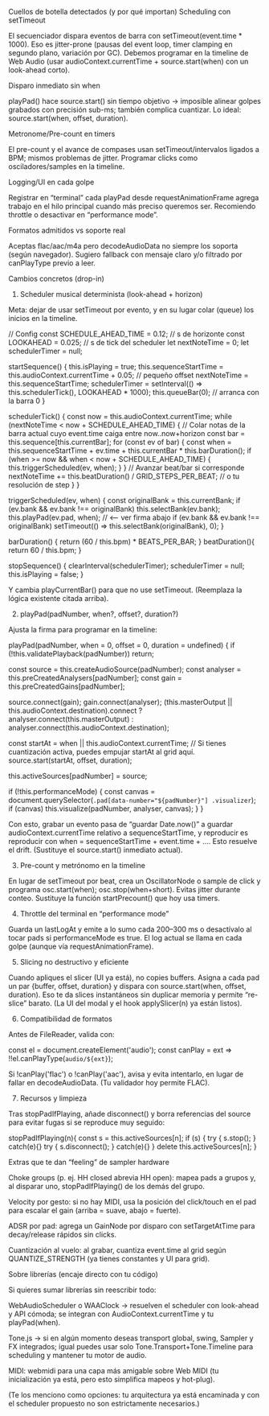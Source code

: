 Cuellos de botella detectados (y por qué importan)
Scheduling con setTimeout

El secuenciador dispara eventos de barra con setTimeout(event.time * 1000). Eso es jitter-prone (pausas del event loop, timer clamping en segundo plano, variación por GC). Debemos programar en la timeline de Web Audio (usar audioContext.currentTime + source.start(when) con un look-ahead corto). 

Disparo inmediato sin when

playPad() hace source.start() sin tiempo objetivo → imposible alinear golpes grabados con precisión sub-ms; también complica cuantizar. Lo ideal: source.start(when, offset, duration). 

Metronome/Pre-count en timers

El pre-count y el avance de compases usan setTimeout/intervalos ligados a BPM; mismos problemas de jitter. Programar clicks como osciladores/samples en la timeline. 

Logging/UI en cada golpe

Registrar en “terminal” cada playPad desde requestAnimationFrame agrega trabajo en el hilo principal cuando más preciso queremos ser. Recomiendo throttle o desactivar en “performance mode”. 

Formatos admitidos vs soporte real

Aceptas flac/aac/m4a pero decodeAudioData no siempre los soporta (según navegador). Sugiero fallback con mensaje claro y/o filtrado por canPlayType previo a leer. 

Cambios concretos (drop-in)
1) Scheduler musical determinista (look-ahead + horizon)

Meta: dejar de usar setTimeout por evento, y en su lugar colar (queue) los inicios en la timeline.

// Config
const SCHEDULE_AHEAD_TIME = 0.12; // s de horizonte
const LOOKAHEAD = 0.025;          // s de tick del scheduler
let nextNoteTime = 0;
let schedulerTimer = null;

startSequence() {
  this.isPlaying = true;
  this.sequenceStartTime = this.audioContext.currentTime + 0.05; // pequeño offset
  nextNoteTime = this.sequenceStartTime;
  schedulerTimer = setInterval(() => this.schedulerTick(), LOOKAHEAD * 1000);
  this.queueBar(0); // arranca con la barra 0
}

schedulerTick() {
  const now = this.audioContext.currentTime;
  while (nextNoteTime < now + SCHEDULE_AHEAD_TIME) {
    // Colar notas de la barra actual cuyo event.time caiga entre now..now+horizon
    const bar = this.sequence[this.currentBar];
    for (const ev of bar) {
      const when = this.sequenceStartTime + ev.time + this.currentBar * this.barDuration();
      if (when >= now && when < now + SCHEDULE_AHEAD_TIME) {
        this.triggerScheduled(ev, when);
      }
    }
    // Avanzar beat/bar si corresponde
    nextNoteTime += this.beatDuration() / GRID_STEPS_PER_BEAT; // o tu resolución de step
  }
}

triggerScheduled(ev, when) {
  const originalBank = this.currentBank;
  if (ev.bank && ev.bank !== originalBank) this.selectBank(ev.bank);
  this.playPad(ev.pad, when); // <-- ver firma abajo
  if (ev.bank && ev.bank !== originalBank) setTimeout(() => this.selectBank(originalBank), 0);
}

barDuration() { return (60 / this.bpm) * BEATS_PER_BAR; }
beatDuration(){ return 60 / this.bpm; }

stopSequence() {
  clearInterval(schedulerTimer);
  schedulerTimer = null;
  this.isPlaying = false;
}


Y cambia playCurrentBar() para que no use setTimeout. (Reemplaza la lógica existente citada arriba). 

2) playPad(padNumber, when?, offset?, duration?)

Ajusta la firma para programar en la timeline:

playPad(padNumber, when = 0, offset = 0, duration = undefined) {
  if (!this.validatePlayback(padNumber)) return;

  const source = this.createAudioSource(padNumber);
  const analyser = this.preCreatedAnalysers[padNumber];
  const gain = this.preCreatedGains[padNumber];

  source.connect(gain);
  gain.connect(analyser);
  (this.masterOutput || this.audioContext.destination).connect ? analyser.connect(this.masterOutput) : analyser.connect(this.audioContext.destination);

  const startAt = when || this.audioContext.currentTime;
  // Si tienes cuantización activa, puedes empujar startAt al grid aquí.
  source.start(startAt, offset, duration);

  this.activeSources[padNumber] = source;

  if (!this.performanceMode) {
    const canvas = document.querySelector(`.pad[data-number="${padNumber}"] .visualizer`);
    if (canvas) this.visualize(padNumber, analyser, canvas);
  }
}


Con esto, grabar un evento pasa de “guardar Date.now()” a guardar audioContext.currentTime relativo a sequenceStartTime, y reproducir es reproducir con when = sequenceStartTime + event.time + .... Esto resuelve el drift. (Sustituye el source.start() inmediato actual). 

3) Pre-count y metrónomo en la timeline

En lugar de setTimeout por beat, crea un OscillatorNode o sample de click y programa osc.start(when); osc.stop(when+short). Evitas jitter durante conteo. Sustituye la función startPrecount() que hoy usa timers. 

4) Throttle del terminal en “performance mode”

Guarda un lastLogAt y emite a lo sumo cada 200–300 ms o desactívalo al tocar pads si performanceMode es true. El log actual se llama en cada golpe (aunque vía requestAnimationFrame). 

5) Slicing no destructivo y eficiente

Cuando apliques el slicer (UI ya está), no copies buffers. Asigna a cada pad un par {buffer, offset, duration} y dispara con source.start(when, offset, duration). Eso te da slices instantáneos sin duplicar memoria y permite “re-slice” barato. (La UI del modal y el hook applySlicer(n) ya están listos). 

6) Compatibilidad de formatos

Antes de FileReader, valida con:

const el = document.createElement('audio');
const canPlay = ext => !!el.canPlayType(`audio/${ext}`);


Si !canPlay('flac') o !canPlay('aac'), avisa y evita intentarlo, en lugar de fallar en decodeAudioData. (Tu validador hoy permite FLAC). 

7) Recursos y limpieza

Tras stopPadIfPlaying, añade disconnect() y borra referencias del source para evitar fugas si se reproduce muy seguido:

stopPadIfPlaying(n){
  const s = this.activeSources[n];
  if (s) { try { s.stop(); } catch(e){} try { s.disconnect(); } catch(e){} }
  delete this.activeSources[n];
}


Extras que te dan “feeling” de sampler hardware

Choke groups (p. ej. HH closed abrevia HH open): mapea pads a grupos y, al disparar uno, stopPadIfPlaying() de los demás del grupo.

Velocity por gesto: si no hay MIDI, usa la posición del click/touch en el pad para escalar el gain (arriba = suave, abajo = fuerte).

ADSR por pad: agrega un GainNode por disparo con setTargetAtTime para decay/release rápidos sin clicks.

Cuantización al vuelo: al grabar, cuantiza event.time al grid según QUANTIZE_STRENGTH (ya tienes constantes y UI para grid). 

Sobre librerías (encaje directo con tu código)

Si quieres sumar librerías sin reescribir todo:

WebAudioScheduler o WAAClock → resuelven el scheduler con look-ahead y API cómoda; se integran con AudioContext.currentTime y tu playPad(when).

Tone.js → si en algún momento deseas transport global, swing, Sampler y FX integrados; igual puedes usar solo Tone.Transport+Tone.Timeline para scheduling y mantener tu motor de audio.

MIDI: webmidi para una capa más amigable sobre Web MIDI (tu inicialización ya está, pero esto simplifica mapeos y hot-plug).

(Te los menciono como opciones: tu arquitectura ya está encaminada y con el scheduler propuesto no son estrictamente necesarios.)